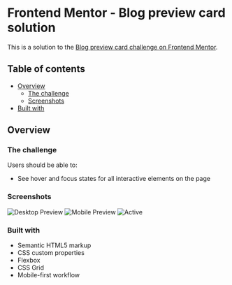 # Frontend Mentor - Blog preview card solution

This is a solution to the [Blog preview card challenge on Frontend Mentor](https://www.frontendmentor.io/challenges/blog-preview-card-ckPaj01IcS).

## Table of contents

- [Overview](#overview)
  - [The challenge](#the-challenge)
  - [Screenshots](#screenshots)
- [Built with](#built-with)


## Overview

### The challenge

Users should be able to:

- See hover and focus states for all interactive elements on the page

### Screenshots

![Desktop Preview](socialCard\blog-preview-card-main\screenshots\desktop-preview.png)
![Mobile Preview](socialCard\blog-preview-card-main\screenshots\mobile-preview.png)
![Active](socialCard\blog-preview-card-main\screenshots\desktop-active.png)


### Built with

- Semantic HTML5 markup
- CSS custom properties
- Flexbox
- CSS Grid
- Mobile-first workflow

